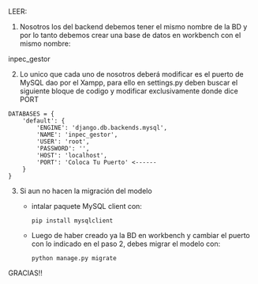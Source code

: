 LEER:

1. Nosotros los del backend debemos tener el mismo nombre de la BD y por lo tanto debemos crear una base de datos en workbench
con el mismo nombre:

inpec_gestor

2. Lo unico que cada uno de nosotros deberá modificar es el puerto de MySQL dao por el Xampp, para ello en settings.py
deben buscar el siguiente bloque de codigo y modificar exclusivamente donde dice PORT

```
DATABASES = {
    'default': {
        'ENGINE': 'django.db.backends.mysql',
        'NAME': 'inpec_gestor',
        'USER': 'root',
        'PASSWORD': '',
        'HOST': 'localhost',
        'PORT': 'Coloca Tu Puerto' <------
    }
}
```

3. Si aun no hacen la migración del modelo

    - intalar paquete MySQL client con:

        ```
        pip install mysqlclient
        ```

    - Luego de haber creado ya la BD en workbench y cambiar el puerto con lo indicado en el paso 2, debes migrar el
    modelo con:

        ```
        python manage.py migrate
        ```

GRACIAS!!
